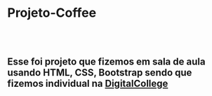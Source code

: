 <h1>Projeto-Coffee</h1>
<br>
<br>
<h2>Esse foi projeto que fizemos em sala de aula usando HTML, CSS, Bootstrap sendo que fizemos individual na <a href="http://digitalcollege.com.br">DigitalCollege</a></h2>
